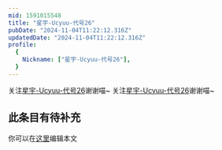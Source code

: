 ```yaml
---
mid: 1591015548
title: "星宇-Ucyuu-代号26"
pubDate: "2024-11-04T11:22:12.316Z"
updatedDate: "2024-11-04T11:22:12.316Z"
profile:
  {
    Nickname: ["星宇-Ucyuu-代号26"],
  }
---
```


关注[星宇-Ucyuu-代号26](https://space.bilibili.com/1591015548)谢谢喵~ 关注[星宇-Ucyuu-代号26](https://space.bilibili.com/1591015548)谢谢喵~

## 此条目有待补充
你可以在[这里](https://github.com/Yuhanawa/VTuber.ICU/edit/master/src/content/v/星宇-Ucyuu-代号26/index.md)编辑本文
